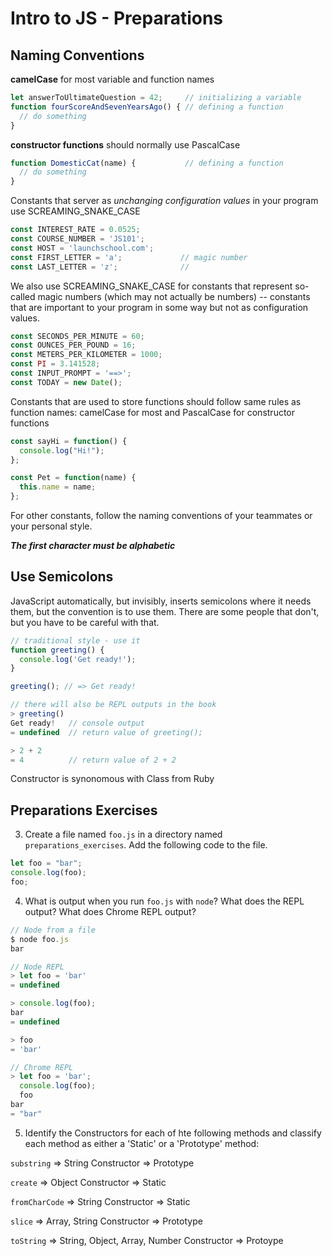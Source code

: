 # Intro to JS - Preparations #

## Naming Conventions ##

**camelCase** for most variable and function names

```js
let answerToUltimateQuestion = 42;     // initializing a variable
function fourScoreAndSevenYearsAgo() { // defining a function
  // do something
}
```

**constructor functions** should normally use PascalCase

```js
function DomesticCat(name) {           // defining a function
  // do something
}
```

Constants that server as *unchanging configuration values* in your program use SCREAMING_SNAKE_CASE

```js
const INTEREST_RATE = 0.0525;
const COURSE_NUMBER = 'JS101';
const HOST = 'launchschool.com';
const FIRST_LETTER = 'a';             // magic number
const LAST_LETTER = 'z';              //
```

We also use SCREAMING_SNAKE_CASE for constants that represent so-called magic numbers (which may not actually be numbers) -- constants that are important to your program in some way but not as configuration values.

```js
const SECONDS_PER_MINUTE = 60;
const OUNCES_PER_POUND = 16;
const METERS_PER_KILOMETER = 1000;
const PI = 3.141528;
const INPUT_PROMPT = '==>';
const TODAY = new Date();
```

Constants that are used to store functions should follow same rules as function names: camelCase for most and PascalCase for constructor functions

```js
const sayHi = function() {
  console.log("Hi!");
};

const Pet = function(name) {
  this.name = name;
};
```

For other constants, follow the naming conventions of your teammates or your personal style.

***The first character must be alphabetic***

## Use Semicolons ##

JavaScript automatically, but invisibly, inserts semicolons where it needs them, but the convention is to use them. There are some people that don't, but you have to be careful with that.

```js
// traditional style - use it
function greeting() {
  console.log('Get ready!');
}

greeting(); // => Get ready!

// there will also be REPL outputs in the book
> greeting()
Get ready!   // console output
= undefined  // return value of greeting();

> 2 + 2
= 4          // return value of 2 + 2
```

Constructor is synonomous with Class from Ruby

## Preparations Exercises ##

3. Create a file named `foo.js` in a directory named `preparations_exercises`. Add the following code to the file.

```js
let foo = "bar";
console.log(foo);
foo;
```

4. What is output when you run `foo.js` with `node`? What does the REPL output? What does Chrome REPL output?

```js
// Node from a file
$ node foo.js
bar

// Node REPL
> let foo = 'bar'
= undefined

> console.log(foo);
bar
= undefined

> foo
= 'bar'

// Chrome REPL
> let foo = 'bar';
  console.log(foo);
  foo
bar
= "bar"
```

5. Identify the Constructors for each of hte following methods and classify each method as either a 'Static' or a 'Prototype' method:

`substring`  => String Constructor => Prototype

`create`  => Object Constructor => Static

`fromCharCode` => String Constructor => Static

`slice` => Array, String Constructor => Prototype

`toString` => String, Object, Array, Number Constructor => Protoype
